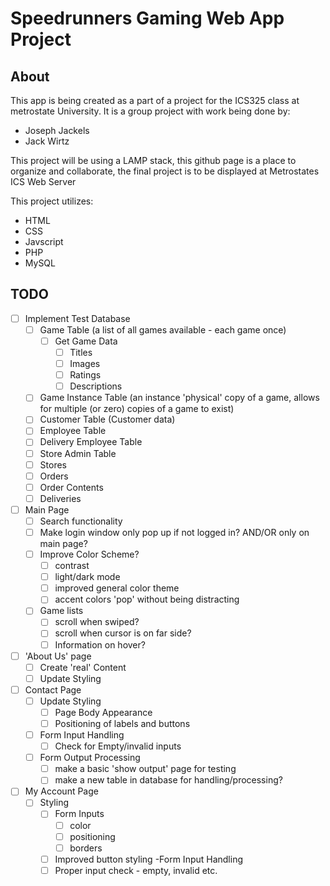 # Speedrunners Gaming Web App Project

## About

This app is being created as a part of a project for the ICS325 class at metrostate University.
It is a group project with work being done by:
* Joseph Jackels
* Jack Wirtz

This project will be using a LAMP stack, this github page is a place to organize and collaborate, the final project is to be displayed at Metrostates ICS Web Server

This project utilizes:
* HTML
* CSS
* Javscript
* PHP
* MySQL

## TODO

- [ ] Implement Test Database
	- [ ] Game Table (a list of all games available - each game once)
		- [ ] Get Game Data
			- [ ] Titles
			- [ ] Images
			- [ ] Ratings
			- [ ] Descriptions
	- [ ] Game Instance Table (an instance 'physical' copy of a game, allows for multiple (or zero) copies of a game to exist)
	- [ ] Customer Table (Customer data)
	- [ ] Employee Table
	- [ ] Delivery Employee Table
	- [ ] Store Admin Table
	- [ ] Stores
	- [ ] Orders
	- [ ] Order Contents
	- [ ] Deliveries

- [ ] Main Page
	- [ ] Search functionality
	- [ ] Make login window only pop up if not logged in? AND/OR only on main page?
	- [ ] Improve Color Scheme?
		- [ ] contrast
		- [ ] light/dark mode
		- [ ] improved general color theme
		- [ ] accent colors 'pop' without being distracting
	- [ ] Game lists
		- [ ] scroll when swiped?
		- [ ] scroll when cursor is on far side?
		- [ ] Information on hover?

- [ ] 'About Us' page
	- [ ] Create 'real' Content
	- [ ] Update Styling

- [ ] Contact Page
	- [ ] Update Styling
		- [ ] Page Body Appearance
		- [ ] Positioning of labels and buttons
	- [ ] Form Input Handling
		- [ ] Check for Empty/invalid inputs
	- [ ] Form Output Processing
		- [ ] make a basic 'show output' page for testing
		- [ ] make a new table in database for handling/processing?

- [ ] My Account Page
	- [ ] Styling
		- [ ] Form Inputs
			- [ ] color
			- [ ] positioning
			- [ ] borders
		- [ ] Improved button styling
	-Form Input Handling
		- [ ] Proper input check - empty, invalid etc.
